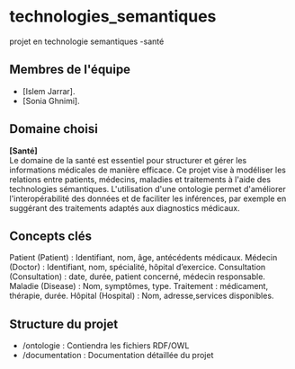 # technologies_semantiques
projet en technologie semantiques -santé

## Membres de l'équipe
- [Islem Jarrar]. 
- [Sonia Ghnimi].
  
## Domaine choisi
**[Santé]**  
Le domaine de la santé est essentiel pour structurer et gérer les informations médicales de manière efficace. Ce projet vise à modéliser les relations entre patients, médecins, maladies et traitements à l'aide des technologies sémantiques. L'utilisation d'une ontologie permet d'améliorer l'interopérabilité des données et de faciliter les inférences, par exemple en suggérant des traitements adaptés aux diagnostics médicaux.

## Concepts clés 
Patient (Patient) : Identifiant, nom, âge, antécédents médicaux.
Médecin (Doctor) : Identifiant, nom, spécialité, hôpital d’exercice.
Consultation (Consultation) : date, durée, patient concerné, médecin responsable.
Maladie (Disease) : Nom, symptômes, type.
Traitement : médicament, thérapie, durée.
Hôpital (Hospital) : Nom, adresse,services disponibles.

## Structure du projet
- /ontologie : Contiendra les fichiers RDF/OWL
- /documentation : Documentation détaillée du projet
